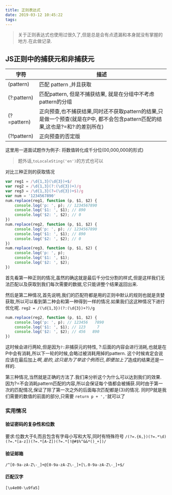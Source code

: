 ```yaml
---
title: 正则表达式
date: 2019-03-12 10:45:22
tags:
---
```


> 关于正则表达式也使用过很久了,但是总是会有点遗漏和本身就没有掌握的地方.在此做记录.

## JS正则中的捕获元和非捕获元
字符 | 描述
---- | ----
(pattern) | 匹配 pattern ,并且获取
(?:pattern) | 匹配pattern, 但是不捕获结果, 就是在分组中不考虑pattern的分组
(?=pattern) | 正向预查,也不捕获结果,同时还不获取pattern的结果,只是做一个预查(就是在P中, 都不会包含pattern匹配的结果,这也是?=和?:的差别所在)
(?!pattern) | 正向预查的否定版

这里用一道面试题作为例子: 将数值转化成千分位(00,000,000的形式)

>题外话,`toLocaleSting('en')`的方式也可以

对比三种正则的获取情况
```js
var reg1 = /\d{1,3}(\d{3})+$/
var reg2 = /\d{1,3}(?:(\d{3})+)/g
var reg3 = /\d{1,3}(?=(\d{3})+$)/g
var num = '1234567890'
num.replace(reg1, function (p, $1, $2) {
    console.log('p: ', p); // 1234567890
    console.log('$1: ', $1); // 890
    console.log('$2: ', $2); // 0
})
num.replace(reg2, function (p, $1, $2) {
    console.log('p: ', p); // 1234567890
    console.log('$1: ', $1); // 890
    console.log('$2: ', $2); // 0
})
num.replace(reg3, function (p, $1, $2) {
    console.log('p: ', p);
    console.log('$1: ', $1);
    console.log('$2: ', $2);
})
```

首先看第一种正则的情况,虽然的确这就是最后千分位分割的样式,但是这样我们无法匹配以及获取到我们每次需要的数据,它只能讲整个结果返回出来.

然后是第二种情况,首先说明,我们的匹配符都是用的正则中默认的规则也就是贪婪获取,所以可以看到第二种会和第一种得到一样的情况.如果我们这这种情况下进行优化呢.
`reg2 = /(\d{1,3})(?:(\d{3})+?)/g`

```js
num.replace(reg2, function (p, $1, $2) {
    console.log('p: ', p); // 123456   7890
    console.log('$1: ', $1); // 123     7
    console.log('$2: ', $2); // 456   890
})
```
这时候会进行两轮,但是因为`?:`非捕获元的特性, ?:后面的内容会进行消耗,也就是在P中会有消耗,所以下一轮的时候,会略过被消耗用掉的pattern.
这个时候肯定会说应该在最后加上$啊,是的,这只是为了举这个例而已,即便加上了$造成的结果还是一样的.

第三种情况,当然就是正确的方法了.我们来分析这个为什么可以达到我们的效果.
因为?=不会消耗pattern匹配的内容,所以会保证每个值都会被捕获.同时由于第一次的匹配情况,保证了除了第一次之外的后面每次匹配都是{3}的情况.
同时P就是我们需要的数值的前面的部分,只需要 `return p + ','`就可以了

### 实用情况

#### 验证密码的复杂性和位数
要求:位数大于6,而且包含有字母小写和大写,同时有特殊符号
`/(?=.{6,})(?=.*\d)(?=.*[a-z])(?=.*[A-Z])(?=.*[!@#$%^&&*()_+])/`

#### 验证邮箱

`/^[0-9a-zA-Z\-_]+@[0-9a-zA-Z\-_]+[\.0-9a-zA-Z\-_]+$/`

#### 匹配汉字

`[\u4e00-\u9fa5]`